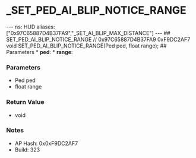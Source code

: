 # _SET_PED_AI_BLIP_NOTICE_RANGE

--- ns: HUD aliases: ["0x97C65887D4B37FA9","_SET_AI_BLIP_MAX_DISTANCE"] --- ## SET_PED_AI_BLIP_NOTICE_RANGE  // 0x97C65887D4B37FA9 0xF9DC2AF7 void SET_PED_AI_BLIP_NOTICE_RANGE(Ped ped, float range);  ## Parameters * **ped**: * **range**:

### Parameters
* Ped ped
* float range

### Return Value
* void

### Notes
* AP Hash: 0x0xF9DC2AF7
* Build: 323

